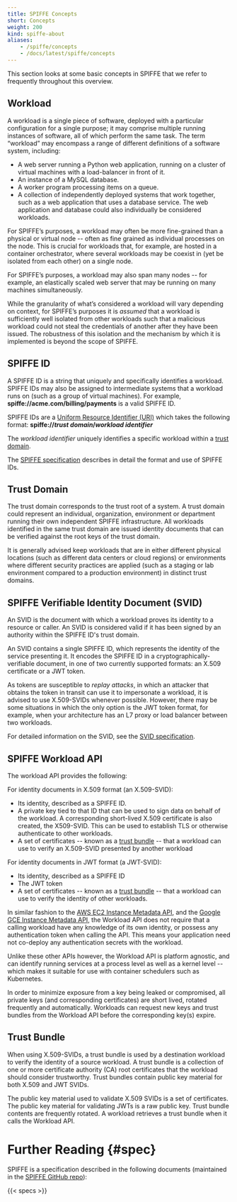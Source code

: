 ```yaml
---
title: SPIFFE Concepts
short: Concepts
weight: 200
kind: spiffe-about
aliases:
    - /spiffe/concepts
    - /docs/latest/spiffe/concepts
---
```


This section looks at some basic concepts in SPIFFE that we refer to frequently throughout this overview.

## Workload

A workload is a single piece of software, deployed with a particular configuration for a single purpose; it may comprise multiple running instances of software, all of which perform the same task. The term “workload” may encompass a range of different definitions of a software system, including:

* A web server running a Python web application, running on a cluster of virtual machines with a load-balancer in front of it.  
* An instance of a MySQL database.  
* A worker program processing items on a queue.  
* A collection of independently deployed systems that work together, such as a web application that uses a database service. The web application and database could also individually be considered workloads.

For SPIFFE’s purposes, a workload may often be more fine-grained than a physical or virtual node -- often as fine grained as individual processes on the node. This is crucial for workloads that, for example, are hosted in a container orchestrator, where several workloads may be coexist in (yet be isolated from each other) on a single node.

For SPIFFE’s purposes, a workload may also span many nodes -- for example, an elastically scaled web server that may be running on many machines simultaneously.

While the granularity of what’s considered a workload will vary depending on context, for SPIFFE’s purposes it is _assumed_ that a workload is sufficiently well isolated from other workloads such that a malicious workload could not steal the credentials of another after they have been issued. The robustness of this isolation and the mechanism by which it is implemented is beyond the scope of SPIFFE.

## SPIFFE ID

A SPIFFE ID is a string that uniquely and specifically identifies a workload. SPIFFE IDs may also be assigned to intermediate systems that a workload runs on (such as a group of virtual machines). For example, **spiffe://acme.com/billing/payments** is a valid SPIFFE ID.

SPIFFE IDs are a [Uniform Resource Identifier (URI)](https://tools.ietf.org/html/rfc3986) which takes the following format: **spiffe://_trust domain_/_workload identifier_**

The _workload identifier_ uniquely identifies a specific workload within a [trust domain](#trust-domain).

The [SPIFFE specification](https://github.com/spiffe/spiffe/blob/master/standards/SPIFFE.md) describes in detail the format and use of SPIFFE IDs.

## Trust Domain

The trust domain corresponds to the trust root of a system. A trust domain could represent an individual, organization, environment or department running their own independent SPIFFE infrastructure. All workloads identified in the same trust domain are issued identity documents that can be verified against the root keys of the trust domain.

It is generally advised keep workloads that are in either different physical locations (such as different data centers or cloud regions) or environments where different security practices are applied (such as a staging or lab environment compared to a production environment) in distinct trust domains.

## SPIFFE Verifiable Identity Document (SVID)

An SVID is the document with which a workload proves its identity to a resource or caller. An SVID is considered valid if it has been signed by an authority within the SPIFFE ID's trust domain. 

An SVID contains a single SPIFFE ID, which represents the identity of the service presenting it. It encodes the SPIFFE ID in a cryptographically-verifiable document, in one of two currently supported formats: an X.509 certificate or a JWT token. 

As tokens are susceptible to _replay attacks_, in which an attacker that obtains the token in transit can use it to impersonate a workload, it is advised to use X.509-SVIDs whenever possible. However, there may be some situations in which the only option is the JWT token format, for example, when your architecture has an L7 proxy or load balancer between two workloads.

For detailed information on the SVID, see the [SVID specification](https://github.com/spiffe/spiffe/blob/master/standards/X509-SVID.md).

## SPIFFE Workload API

The workload API provides the following:

For identity documents in X.509 format (an X.509-SVID):

* Its identity, described as a SPIFFE ID.  
* A private key tied to that ID that can be used to sign data on behalf of the workload. A corresponding short-lived X.509 certificate is also created, the X509-SVID. This can be used to establish TLS or otherwise authenticate to other workloads.  
* A set of certificates -- known as a [trust bundle](#trust-bundle) -- that a workload can use to verify an X.509-SVID presented by another workload

For identity documents in JWT format (a JWT-SVID): 

* Its identity, described as a SPIFFE ID  
* The JWT token  
* A set of certificates -- known as a [trust bundle](#trust-bundle) -- that a workload can use to verify the identity of other workloads.    

In similar fashion to the [AWS EC2 Instance Metadata API](https://docs.aws.amazon.com/AWSEC2/latest/UserGuide/ec2-instance-metadata.html), and the [Google GCE Instance Metadata API](https://cloud.google.com/compute/docs/storing-retrieving-metadata), the Workload API does not require that a calling workload have any knowledge of its own identity, or possess any authentication token when calling the API. This means your application need not co-deploy any authentication secrets with the workload.

Unlike these other APIs however, the Workload API is platform agnostic, and can identify running services at a process level as well as a kernel level -- which makes it suitable for use with container schedulers such as Kubernetes.

In order to minimize exposure from a key being leaked or compromised, all private keys (and corresponding certificates) are short lived, rotated frequently and automatically. Workloads can request new keys and trust bundles from the Workload API before the corresponding key(s) expire.

## Trust Bundle 

When using X.509-SVIDs, a trust bundle is used by a destination workload to verify the identity of a source workload. A trust bundle is a collection of one or more certificate authority (CA) root certificates that the workload should consider trustworthy. Trust bundles contain public key material for both X.509 and JWT SVIDs. 

The public key material used to validate X.509 SVIDs is a set of certificates. The public key material for validating JWTs is a raw public key. Trust bundle contents are frequently rotated. A workload retrieves a trust bundle when it calls the Workload API.

# Further Reading {#spec}

SPIFFE is a specification described in the following documents (maintained in the [SPIFFE GitHub repo](https://github.com/spiffe/spiffe)):

{{< specs >}}
